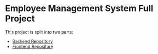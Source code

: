 # Employee Management System Full Project

This project is split into two parts:

- [Backend Repository](https://github.com/Manohar-code3/Employee-back-end)
- [Frontend Repository](https://github.com/Manohar-code3/Employee-front-end)
